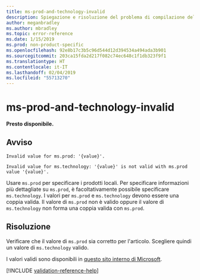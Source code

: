 ```yaml
---
title: ms-prod-and-technology-invalid
description: Spiegazione e risoluzione del problema di compilazione della documentazione ms-prod-and-technology-invalid
author: meganbradley
ms.author: mbradley
ms.topic: error-reference
ms.date: 1/15/2019
ms.prod: non-product-specific
ms.openlocfilehash: 92e8b17c3b5c96d544d12d394534a494ada3b901
ms.sourcegitcommit: 203ca15fda2d217f082c74ec648c1f1db323f9f1
ms.translationtype: HT
ms.contentlocale: it-IT
ms.lasthandoff: 02/04/2019
ms.locfileid: "55713270"
---
```

# <a name="ms-prod-and-technology-invalid"></a>ms-prod-and-technology-invalid

**Presto disponibile.**

## <a name="warning"></a>Avviso

`Invalid value for ms.prod: '{value}'.`

`Invalid value for ms.technology: '{value}' is not valid with ms.prod value '{value}'.`

Usare `ms.prod` per specificare i prodotti locali. Per specificare informazioni più dettagliate su `ms.prod`, è facoltativamente possibile specificare `ms.technology`. I valori per `ms.prod` e `ms.technology` devono essere una coppia valida. Il valore di `ms.prod` non è valido oppure il valore di `ms.technology` non forma una coppia valida con `ms.prod`.

## <a name="resolution"></a>Risoluzione

Verificare che il valore di `ms.prod` sia corretto per l'articolo. Scegliere quindi un valore di `ms.technology` valido.

I valori validi sono disponibili in [questo sito interno di Microsoft](https://docsmetadatatool.azurewebsites.net/whitelists).

<!-- Can we link to whitelist externally? -->

<!--make sure to add this file to your includes folder and verify the path-->
[!INCLUDE [validation-reference-help](includes/validation-reference-help.md)]
